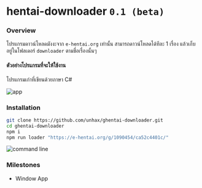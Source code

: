 # hentai-downloader `0.1 (beta)`
### Overview
โปรแกรมดาวน์โหลดมังงะจาก `e-hentai.org` เท่านั้น สามารถดาวน์โหลดได้ทีละ 1 เรื่อง แล้วเก็บอยู่ในโฟลเดอร์ `downloader` ตามชื่อเรื่องนั้นๆ 

#### ตัวอย่างโปรแกรมที่จะให้ใช้งาน
โปรแกรมเก่าที่เขียนด้วยภาษา C#

![app][app-c#]


### Installation
``` bash
git clone https://github.com/unhax/ghentai-downloader.git
cd ghentai-downloader
npm i
npm run loader "https://e-hentai.org/g/1090454/ca52c4401c/"
```

![command line][beta-cmd]

### Milestones
- Window App





[beta-cmd]: https://raw.githubusercontent.com/unhax/ghentai-downloader/master/docs/beta-cmd-loader.png
[app-c#]: https://raw.githubusercontent.com/unhax/ghentai-downloader/master/docs/sample-app.jpg
